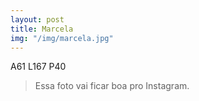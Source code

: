 ```yaml
---
layout: post
title: Marcela
img: "/img/marcela.jpg"
---
```

A61 L167 P40

> Essa foto vai ficar boa pro Instagram.